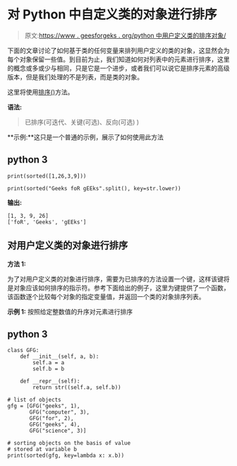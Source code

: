 # 对 Python 中自定义类的对象进行排序

> 原文:[https://www . geesforgeks . org/python 中用户定义类的排序对象/](https://www.geeksforgeeks.org/sorting-objects-of-user-defined-class-in-python/)

下面的文章讨论了如何基于类的任何变量来排列用户定义的类的对象，这显然会为每个对象保留一些值。到目前为止，我们知道如何对列表中的元素进行排序，这里的概念或多或少与相同，只是它是一个进步，或者我们可以说它是排序元素的高级版本，但是我们处理的不是列表，而是类的对象。

这里将使用[排序()](https://www.geeksforgeeks.org/sorted-function-python/)方法。

**语法:**

> 已排序(可迭代、关键(可选)、反向(可选) )

**示例:**这只是一个普通的示例，展示了如何使用此方法

## python 3

```
print(sorted([1,26,3,9]))

print(sorted("Geeks foR gEEks".split(), key=str.lower))
```

**输出:**

```
[1, 3, 9, 26]
['foR', 'Geeks', 'gEEks']
```

## 对用户定义类的对象进行排序

**方法 1:**

为了对用户定义类的对象进行排序，需要为已排序的方法设置一个键，这样该键将是对象应该如何排序的指示符。参考下面给出的例子，这里为键提供了一个函数，该函数逐个比较每个对象的指定变量值，并返回一个类的对象排序列表。

**示例 1:** 按照给定整数值的升序对元素进行排序

## python 3

```
class GFG:
    def __init__(self, a, b):
        self.a = a
        self.b = b

    def __repr__(self):
        return str((self.a, self.b))

# list of objects
gfg = [GFG("geeks", 1),
       GFG("computer", 3),
       GFG("for", 2),
       GFG("geeks", 4),
       GFG("science", 3)]

# sorting objects on the basis of value 
# stored at variable b
print(sorted(gfg, key=lambda x: x.b))
```